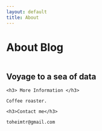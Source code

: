```yaml
---
layout: default
title: About 
---
```


<div class="post">
	<h1 class="pageTitle">About Blog</h1>
	<img src="{{ '/assets/img/header_ocean_2014' | prepend: site.baseurl }}" alt=""> 
	<h2>Voyage to a sea of data</h2>

	
	<h3> More Information </h3>

	Coffee roaster. 

	<h3>Contact me</h3>

	toheimtr@gmail.com

</div>
